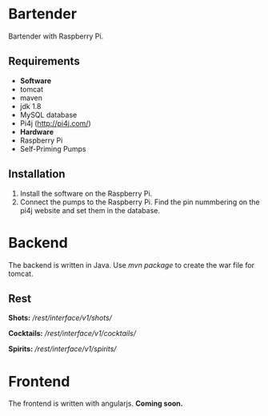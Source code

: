 # Bartender

Bartender with Raspberry Pi.

## Requirements
* **Software**
 * tomcat
 * maven
 * jdk 1.8
 * MySQL database
 * Pi4j (http://pi4j.com/)
* **Hardware**
 * Raspberry Pi
 * Self-Priming Pumps

## Installation
1. Install the software on the Raspberry Pi.
2. Connect the pumps to the Raspberry Pi. Find the pin nummbering on the pi4j website and set them in the database.

# Backend
The backend is written in Java. Use _mvn package_ to create the war file for tomcat.

## Rest
**Shots:** _/rest/interface/v1/shots/_

**Cocktails:** _/rest/interface/v1/cocktails/_

**Spirits:** _/rest/interface/v1/spirits/_

# Frontend
The frontend is written with angularjs. **Coming soon.**
